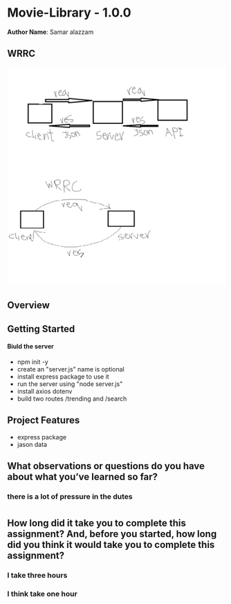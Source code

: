 
# Movie-Library - 1.0.0

**Author Name**: Samar alazzam

## WRRC
![](./WRRC1.png)
![](./WRRC.png)

## Overview

## Getting Started
#### Biuld the server
* npm init -y
* create an "server.js" name is optional
* install express package to use it
* run the server using "node server.js" 
* install axios dotenv
* build two routes /trending and /search




## Project Features
* express package
* jason data

## What observations or questions do you have about what you’ve learned so far?

### there is a lot of pressure in the dutes
#


## How long did it take you to complete this assignment? And, before you started, how long did you think it would take you to complete this assignment?
### I take three hours
### I think take one hour

